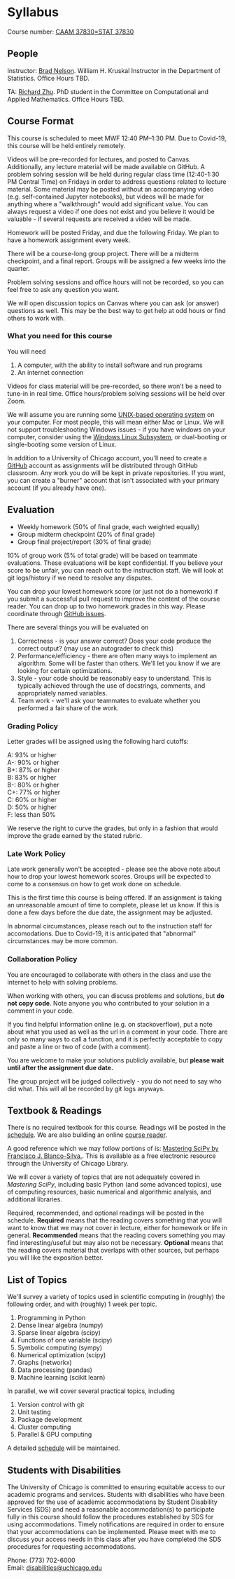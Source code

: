 # Syllabus

Course number: [CAAM 37830=STAT 37830](https://stat.uchicago.edu/academics/course-info/2020-2021-courses/autumn-2020-stat-37830/)

## People
Instructor:  [Brad Nelson](https://bnels.github.io/). William H. Kruskal Instructor in the Department of Statistics. Office Hours TBD.

TA: [Richard Zhu](http://richardzhu.info/about/). PhD student in the Committee on Computational and Applied Mathematics. Office Hours TBD.

## Course Format

This course is scheduled to meet MWF 12:40 PM–1:30 PM.  Due to Covid-19, this course will be held entirely remotely.

Videos will be pre-recorded for lectures, and posted to Canvas.  Additionally, any lecture material will be made available on GitHub.  A problem solving session will be held during regular class time (12:40-1:30 PM Central Time) on Fridays in order to address questions related to lecture material.  Some material may be posted without an accompanying video (e.g. self-contained Jupyter notebooks), but videos will be made for anything where a "walkthrough" would add significant value.  You can always request a video if one does not exist and you believe it would be valuable - if several requests are received a video will be made.

Homework will be posted Friday, and due the following Friday.  We plan to have a homework assignment every week.

There will be a course-long group project.  There will be a midterm checkpoint, and a final report.  Groups will be assigned a few weeks into the quarter.

Problem solving sessions and office hours will not be recorded, so you can feel free to ask any question you want.

We will open discussion topics on Canvas where you can ask (or answer) questions as well.  This may be the best way to get help at odd hours or find others to work with.

### What you need for this course

You will need
1. A computer, with the ability to install software and run programs
2. An internet connection

Videos for class material will be pre-recorded, so there won't be a need to tune-in in real time.  Office hours/problem solving sessions will be held over Zoom.

We will assume you are running some [UNIX-based operating system](https://en.wikipedia.org/wiki/Unix) on your computer.  For most people, this will mean either Mac or Linux.  We will not support troubleshooting Windows issues - if you have windows on your computer, consider using the [Windows Linux Subsystem](https://docs.microsoft.com/en-us/windows/wsl/install-win10), or dual-booting or single-booting some version of Linux.

In addition to a University of Chicago account, you'll need to create a [GitHub](https://github.com/) account as assignments will be distributed through GitHub classroom.  Any work you do will be kept in private repositories.  If you want, you can create a "burner" account that isn't associated with your primary account (if you already have one).

## Evaluation

* Weekly homework (50% of final grade, each weighted equally)
* Group midterm checkpoint (20% of final grade)
* Group final project/report (30% of final grade)

10% of group work (5% of total grade) will be based on teammate evaluations.  These evaluations will be kept confidential.  If you believe your score to be unfair, you can reach out to the instruction staff.  We will look at git logs/history if we need to resolve any disputes.

You can drop your lowest homework score (or just not do a homework) if you submit a successful pull request to improve the content of the course reader.  You can drop up to two homework grades in this way.  Please coordinate through [GitHub issues](https://github.com/caam37830/book/issues).

There are several things you will be evaluated on
1. Correctness - is your answer correct?  Does your code produce the correct output? (may use an autograder to check this)
2. Performance/efficiency - there are often many ways to implement an algorithm.  Some will be faster than others.  We'll let you know if we are looking for certain optimizations.
3. Style - your code should be reasonably easy to understand.  This is typically achieved through the use of docstrings, comments, and appropriately named variables.  
4. Team work - we'll ask your teammates to evaluate whether you performed a fair share of the work.

### Grading Policy

Letter grades will be assigned using the following hard cutoffs:

A: 93% or higher<br />
A-: 90% or higher<br />
B+: 87% or higher<br />
B: 83% or higher<br />
B-: 80% or higher<br />
C+: 77% or higher<br />
C: 60% or higher<br />
D: 50% or higher<br />
F: less than 50%<br />

We reserve the right to curve the grades, but only in a fashion that would improve the grade earned by the stated rubric.

### Late Work Policy
Late work generally won't be accepted - please see the above note about how to drop your lowest homework scores.  Groups will be expected to come to a consensus on how to get work done on schedule.

This is the first time this course is being offered.  If an assignment is taking an unreasonable amount of time to complete, please let us know.  If this is done a few days before the due date, the assignment may be adjusted.

In abnormal circumstances, please reach out to the instruction staff for accomodations.  Due to Covid-19, it is anticipated that "abnormal" circumstances may be more common.

### Collaboration Policy

You are encouraged to collaborate with others in the class and use the internet to help with solving problems.

When working with others, you can discuss problems and solutions, but **do not copy code**.  Note anyone you who contributed to your solution in a comment in your code.

If you find helpful information online (e.g. on stackoverflow), put a note about what you used as well as the url in a comment in your code.  There are only so many ways to call a function, and it is perfectly acceptable to copy and paste a line or two of code (with a comment).

You are welcome to make your solutions publicly available, but **please wait until after the assignment due date.**

The group project will be judged collectively - you do not need to say who did what.  This will all be recorded by git logs anyways.

## Textbook & Readings

There is no required textbook for this course. Readings will be posted in the [schedule](schedule.md).  We are also building an online [course reader](https://caam37830.github.io/book/).

A good reference which we may follow portions of is:
[Mastering SciPy by Francisco J. Blanco-Silva.](https://catalog.lib.uchicago.edu/vufind/Record/11908913). This is available as a free electronic resource through the University of Chicago Library.

We will cover a variety of topics that are not adequately covered in *Mastering SciPy*, including basic Python (and some advanced topics), use of computing resources, basic numerical and algorithmic analysis, and additional libraries.

Required, recommended, and optional readings will be posted in the schedule.  **Required** means that the reading covers something that you will want to know that we may not cover in lecture, either for homework or life in general.  **Recommended** means that the reading covers something you may find interesting/useful but may also not be necessary.  **Optional** means that the reading covers material that overlaps with other sources, but perhaps you will like the exposition better.

## List of Topics

We'll survey a variety of topics used in scientific computing in (roughly) the following order, and with (roughly) 1 week per topic.

1. Programming in Python
2. Dense linear algebra (numpy)
3. Sparse linear algebra (scipy)
4. Functions of one variable (scipy)
5. Symbolic computing (sympy)
6. Numerical optimization (scipy)
7. Graphs (networkx)
8. Data processing (pandas)
9. Machine learning (scikit learn)

In parallel, we will cover several practical topics, including

1. Version control with git
2. Unit testing
3. Package development
4. Cluster computing
5. Parallel & GPU computing

A detailed [schedule](schedule.md) will be maintained.

## Students with Disabilities

The University of Chicago is committed to ensuring equitable access to
our academic programs and services. Students with disabilities who have
been approved for the use of academic accommodations by​ ​Student Disability
Services​ ​(SDS) and need a reasonable accommodation(s) to participate fully
in this course should follow the procedures established by SDS for using
accommodations. Timely notifications are required in order to ensure that
your accommodations can be implemented. Please meet with me to discuss
your access needs in this class after you have completed the SDS
procedures for requesting accommodations.

Phone: (773) 702-6000<br />
Email: ​disabilities@uchicago.edu
